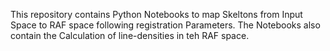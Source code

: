 This repository contains Python Notebooks to map Skeltons from Input Space to RAF space following registration Parameters.
The Notebooks also contain the Calculation of line-densities in teh RAF space.
